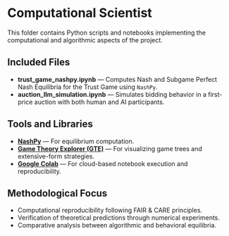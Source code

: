 # Computational Scientist

This folder contains Python scripts and notebooks implementing the computational and algorithmic aspects of the project.

## Included Files
- **trust_game_nashpy.ipynb** — Computes Nash and Subgame Perfect Nash Equilibria for the Trust Game using `NashPy`.
- **auction_llm_simulation.ipynb** — Simulates bidding behavior in a first-price auction with both human and AI participants.

## Tools and Libraries
- [**NashPy**](https://nashpy.readthedocs.io) — For equilibrium computation.
- [**Game Theory Explorer (GTE)**](http://www.gametheoryexplorer.org) — For visualizing game trees and extensive-form strategies.
- [**Google Colab**](https://colab.research.google.com/) — For cloud-based notebook execution and reproducibility.

## Methodological Focus
- Computational reproducibility following FAIR & CARE principles.
- Verification of theoretical predictions through numerical experiments.
- Comparative analysis between algorithmic and behavioral equilibria.

